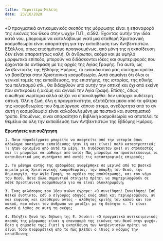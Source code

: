 ```yaml
---
title:  Περαιτέρω Μελέτη
date:  23/10/2020
---
```


«Ο πραγματικά αντικειμενικός σκοπός της μόρφωσης είναι η επαναφορά της εικόνας του Θεού στην ψυχή» Π.Π., σ.592. Έχοντας αυτήν την ιδέα κατά νου, μπορούμε να καταλάβουμε γιατί μια σταθερή Χριστιανική κοσμοθεωρία είναι απαραίτητη για την εκπαίδευση των Αντβεντιστών. Εξάλλου, όπως επισημάναμε προηγουμένως, από μόνη της η εκπαίδευση δεν είναι απαραιτήτως καλή. Οι άνθρωποι, ακόμα και με υψηλό μορφωτικό επίπεδο, μπορούν να διδάσκονται ιδέες και συμπεριφορές που έρχονται σε αντίφαση με τις αρχές της Αγίας Γραφής. Για αυτό, ως Αντβεντιστές της Εβδόμης Ημέρας, το εκπαιδευτικό μας σύστημα πρέπει να βασίζεται στην Χριστιανική κοσμοθεωρία. Αυτό σημαίνει ότι όλοι οι γενικοί τομείς της εκπαίδευσης, της επιστήμης, της ιστορίας, της ηθικής, του πολιτισμού κτλ., θα διδαχθούν υπό αυτήν την οπτική και όχι από εκείνη που αντικρούει ή ακόμη και αγνοεί την Αγία Γραφή. Επίσης, όπως ειπώθηκε νωρίτερα αλλά αξίζει να επαναληφθεί: δεν υπάρχει ουδέτερη οπτική. Όλη η ζωή, όλη η πραγματικότητα, εξετάζεται μέσα από τα φίλτρα της κοσμοθεωρίας που δημιούργησε κάποιο άτομο, ανεξάρτητα από το αν αυτή η κοσμοθεωρία είναι καλοδουλεμένη με πειστικό και συστηματικό τρόπο. Επομένως, είναι απαραίτητο η Βιβλική κοσμοθεωρία να αποτελεί το θεμέλιο σε όλη την εκπαίδευση των Αντβεντιστών της Εβδόμης Ημέρας.

**Ερωτήσεις για συζήτηση**

`1. Ποια παραδείγματα μπορείτε να σκεφτείτε από την ιστορία όπου ολόκληρα συστήματα εκπαίδευσης ήταν (ή και είναι) πολύ καταστρεπτικά; Τι ήταν ορισμένα από αυτά τα μέρη, τι διδάσκονταν εκεί οι σπουδαστές και τι μπορούμε να μάθουμε από αυτό; Πώς μπορούμε να προστατεύσουμε τα εκπαιδευτικά μας συστήματα από αυτές τις καταστροφικές επιρροές;`

`2. Το μάθημα αυτής της εβδομάδας αναφέρθηκε σε μερικά από τα βασικά σημεία μιας Χριστιανικής κοσμοθεωρίας: την ύπαρξη του Θεού, την δημιουργία, την Αγία Γραφή, το σχέδιο της απολύτρωσης, και τον νόμο του Θεού. Ποια άλλα σημαντικά στοιχεία πρέπει να συμπεριληφθούν σε κάθε Χριστιανική κοσμοθεωρία για να είναι ολοκληρωμένη;`

`3. Ένας φιλόσοφος του 18ου αιώνα έγραψε: «Ω συνείδηση! Συνείδηση! Εσύ θεϊκό ένστικτο, εσύ ο σίγουρος οδηγός ενός αδαή και περιορισμένου, αν και ευφυούς και ελεύθερου όντος - αλάθητος κριτής του καλού και του κακού, που κάνει τον άνθρωπο να μοιάζει με τη Θεότητα ». Τι είναι σωστό ή λάθος σε αυτή τη σκέψη;`

`4. Ελέγξτε ξανά την δήλωση της Ε. Χουάιτ: «Ο πραγματικά αντικειμενικός σκοπός της μόρφωσης είναι η επαναφορά της εικόνας του Θεού στην ψυχή». Ποια η σημασία της; Γιατί η εκπαίδευση των Αντβεντιστών πρέπει να είναι τόσο διαφορετική από το πώς βλέπει ο ίδιος ο κόσμος την εκπαίδευση;`